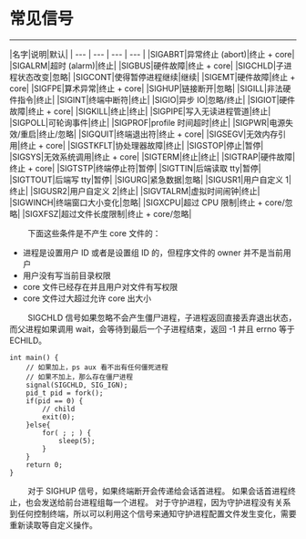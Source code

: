 # 常见信号
***

|名字|说明|默认|
| --- | --- | --- | --- |
|SIGABRT|异常终止 (abort)|终止 + core|
|SIGALRM|超时 (alarm)|终止|
|SIGBUS|硬件故障|终止 + core|
|SIGCHLD|子进程状态改变|忽略|
|SIGCONT|使得暂停进程继续|继续|
|SIGEMT|硬件故障|终止 + core|
|SIGFPE|算术异常|终止 + core|
|SIGHUP|链接断开|忽略|
|SIGILL|非法硬件指令|终止|
|SIGINT|终端中断符|终止|
|SIGIO|异步 IO|忽略/终止|
|SIGIOT|硬件故障|终止 + core|
|SIGKILL|终止|终止|
|SIGPIPE|写入无读进程管道|终止|
|SIGPOLL|可轮询事件|终止|
|SIGPROF|profile 时间超时|终止|
|SIGPWR|电源失效/重启|终止/忽略|
|SIGQUIT|终端退出符|终止 + core|
|SIGSEGV|无效内存引用|终止 + core|
|SIGSTKFLT|协处理器故障|终止|
|SIGSTOP|停止|暂停|
|SIGSYS|无效系统调用|终止 + core|
|SIGTERM|终止|终止|
|SIGTRAP|硬件故障|终止 + core|
|SIGTSTP|终端停止符|暂停|
|SIGTTIN|后端读取 tty|暂停|
|SIGTTOUT|后端写 tty|暂停|
|SIGURG|紧急数据|忽略|
|SIGUSR1|用户自定义 1|终止|
|SIGUSR2|用户自定义 2|终止|
|SIGVTALRM|虚拟时间闹钟|终止|
|SIGWINCH|终端窗口大小变化|忽略|
|SIGXCPU|超过 CPU 限制|终止 + core/忽略|
|SIGXFSZ|超过文件长度限制|终止 + core/忽略|

&emsp;&emsp;
下面这些条件是不产生 core 文件的：

+ 进程是设置用户 ID 或者是设置组 ID 的，但程序文件的 owner 并不是当前用户
+ 用户没有写当前目录权限
+ core 文件已经存在并且用户对文件有写权限
+ core 文件过大超过允许 core 出大小

&emsp;&emsp;
SIGCHLD 信号如果忽略不会产生僵尸进程，子进程返回直接丢弃退出状态，而父进程如果调用 wait，会等待到最后一个子进程结束，返回 -1 并且 errno 等于 ECHILD。

    int main() {
        // 如果加上，ps aux 看不出有任何僵死进程
        // 如果不加上，那么存在僵尸进程
        signal(SIGCHLD, SIG_IGN);
        pid_t pid = fork();
        if(pid == 0) {
            // child
            exit(0);
        }else{
            for( ; ; ) {
                sleep(5);
            }
        }
        return 0;
    }

&emsp;&emsp;
对于 SIGHUP 信号，如果终端断开会传递给会话首进程。
如果会话首进程终止，也会发送给前台进程组每一个进程。
对于守护进程，因为守护进程没有关系到任何控制终端，所以可以利用这个信号来通知守护进程配置文件发生变化，需要重新读取等自定义操作。